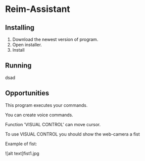 # Reim-Assistant

## Installing

1. Download the newest version of program.
2. Open installer.
3. Install

## Running

dsad

## Opportunities

This program executes your commands.

You can create voice commands.

Function 'VISUAL CONTROL' can move cursor.

To use VISUAL CONTROL you should show the web-camera a fist

Example of fist:

![alt text]fist1.jpg
